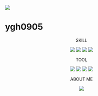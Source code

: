 <img src="https://capsule-render.vercel.app/api?type=waving&color=44D7BE&height=300&section=header&text=WelCome%20render&fontSize=90" />


# ygh0905



<div align="Center">
<head> SKILL </head>
  
<img src="https://img.shields.io/badge/Java-007396?style=flat&logo=Java&logoColor=white"/></a>
<img src="https://img.shields.io/badge/C-007396?style=flat&logo=c&logoColor=white"/></a>
<img src="https://img.shields.io/badge/C++-007396?style=flat&logo=cplusplus&logoColor=white"/></a>
<img src="https://img.shields.io/badge/Python-007396?style=flat&logo=Python&logoColor=white"/></a>
</div>


<div align="Center">
<head> TOOL </head>
  
<img src="https://img.shields.io/badge/Android Studio-007396?style=flat&logo=fdroid&logoColor=white"/></a>
<img src="https://img.shields.io/badge/Intelli J-007396?style=flat&logo=intellijidea&logoColor=white"/></a>
<img src="https://img.shields.io/badge/Fire Base-007396?style=flat&logo=firebase&logoColor=white"/></a>
<img src="https://img.shields.io/badge/Visual Studio Code-007396?style=flat&logo=&logoColor=white"/></a>
</div>


<div align="Center">
<head> ABOUT ME </head>
  
<a href="https://blog.naver.com/yhrr000905" target="_blank"><img src="https://img.shields.io/badge/Blog-light%20green?style=flat-square&logo=Naver&logoColor=white"/></a>
</div>
